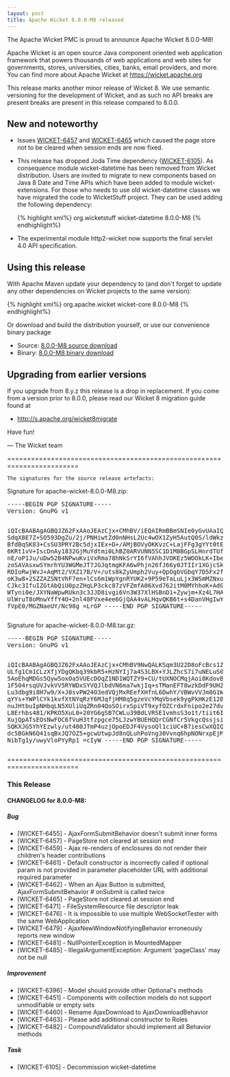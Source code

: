 ```yaml
---
layout: post
title: Apache Wicket 8.0.0-M8 released
---
```

The Apache Wicket PMC is proud to announce Apache Wicket 8.0.0-M8!

Apache Wicket is an open source Java component oriented web application
framework that powers thousands of web applications and web sites for
governments, stores, universities, cities, banks, email providers, and
more. You can find more about Apache Wicket at https://wicket.apache.org

This release marks another minor release of Wicket 8. We
use semantic versioning for the development of Wicket, and as such no
API breaks are present breaks are present in this release compared to
8.0.0.

New and noteworthy
------------------

 * Issues [WICKET-6457](https://issues.apache.org/jira/browse/WICKET-6457) and [WICKET-6465](https://issues.apache.org/jira/browse/WICKET-6465) which caused the page store not to be cleared when session ends are now fixed.
 * This release has dropped Joda Time dependency ([WICKET-6105](https://issues.apache.org/jira/browse/WICKET-6105)). As consequence module wicket-datetime has been removed from Wicket distribution. Users are invited to migrate to new components based on Java 8 Date and Time APIs which have been added to module wicket-extensions. For those who needs to use old wicket-datetime classes we have migrated the code to WicketStuff project. They can be used adding the following dependency:

   {% highlight xml%}
   <dependency>
       <groupId>org.wicketstuff</groupId>
       <artifactId>wicket-datetime</artifactId>
       <version>8.0.0-M8</version>
   </dependency>
   {% endhighlight%}

 * The experimental module http2-wicket now supports the final servlet 4.0 API specification.

Using this release
------------------

With Apache Maven update your dependency to (and don't forget to
update any other dependencies on Wicket projects to the same version):

{% highlight xml%}
<dependency>
    <groupId>org.apache.wicket</groupId>
    <artifactId>wicket-core</artifactId>
    <version>8.0.0-M8</version>
</dependency>
{% endhighlight%}

Or download and build the distribution yourself, or use our
convenience binary package

 * Source: [8.0.0-M8 source download](http://www.apache.org/dyn/closer.cgi/wicket/8.0.0-M8)
 * Binary: [8.0.0-M8 binary download](http://www.apache.org/dyn/closer.cgi/wicket/8.0.0-M8/binaries)

<!--more-->

Upgrading from earlier versions
-------------------------------

If you upgrade from 8.y.z this release is a drop in replacement. If
you come from a version prior to 8.0.0, please read our Wicket 8
migration guide found at

 * http://s.apache.org/wicket8migrate

Have fun!

— The Wicket team


========================================================================

    The signatures for the source release artefacts:

    
Signature for apache-wicket-8.0.0-M8.zip:

<div class='highlight'><pre>
-----BEGIN PGP SIGNATURE-----
Version: GnuPG v1

iQIcBAABAgAGBQJZ62FxAAoJEAzCjx+CMhBV/iEQAIRmBBmSNIe0yGvUAaIQgbKl
SdqX8E7Z+SO593DgZu/2j/PNHiwtZd0nNHsL2Uc4wOX1ZyH5AutQ0S/ldWkz3Ktj
BfdBqSK83+CsSU3PRY2Bc5djxIEx+D+/AMjBOVyOKKvzC+LajFFg3gYYt0tEQwfg
6KRt1vV+IscDnAy1832GjMuYdtmi0LhBZ0ARVUNN5SC1D1M8BGpSLHnrdTUflBIa
nE/oP1Ju/uDw52B4NPwuKviVxRma78hNkSrYI6fVAhhJVOKEz5WOOkLK+IbeL6F1
zoSAVAsxwSYmrhYU3WGMeJT7JGJqtmgKFA6wPhjn26fJ66y0JTIIr1XGjcSk9tg+
RDIoRwjWvJ+AqMt2/VXZ17B/V+/uts8kZyUmph2Vuy+QpOgbVGbqY7D5Fx2fnQ6r
oK3w8+2SZZAZSNtVhF7en+lCs6m1WpYgnRYUK2+9P59eTaLuLjx3WSmMZNxu45XR
CJkc3IfuIZGtAbQiU0pzZHqLP3ckc87zVFZmfA06Xvd762itM0MYhhoK+AdGoWpV
WTyni0e/JXYNaWpwRUkn3c3JJD8ivgi6Vn3W37XlHSBnD1+Zywjm+Xz4L7HAnqaz
UlWruT8oMnwYffY4O+2nl48FVxe4ee6GjQAA4vALHqvQKB6t+s4DanVHgIwY4gsw
fVpE0/MGZNaeUY/Nc98g
=LrGP
-----END PGP SIGNATURE-----
</pre></div>

    
Signature for apache-wicket-8.0.0-M8.tar.gz:

<div class='highlight'><pre>
-----BEGIN PGP SIGNATURE-----
Version: GnuPG v1

iQIcBAABAgAGBQJZ62FxAAoJEAzCjx+CMhBV9NwQALKSqm3U22D8oFcBcs1ZB4nz
ULfg1Cm1CLzXfjYDgQKbq39kbR5+HzNYIj7a4S3LBX+YJLZhcS7i7uNELuS01K2U
5AoEhqMDGs5Qyw5oxOa5VUEcDOqZ1ND1WQTZY9+CU/tUXNOCMqjAoi8KdovBGwLC
1F504rsqUVJvkVV5RYWDxSYVQJlbdVN6ma7wkjIq+sTManEFT8wzkDdF9UH27Rt8
Lu3dbg9i8H7w9/X+J0svPW24O3edVQjMxREefXHfnL6DwhY/VBWvVVJm8G1WOlM3
qYYs+YWPlCYk1kvfXtNYqRzY6MJqfjHM8q5gzeVcYMqVbsek9ygPkHKzE12B+NOa
nuJHtbuIpNHbqLN5XUliUqZRn04QoSOirxSpiVT9xyfOZCrdxFnipo2e27dvyqqi
L8Erhbs481/KPKO5XuL0+20YG6gSB7CWLu39BdLVRSE1vmhsS3o1t/tiit6IZmNj
XujQpATsEOsNwFOC6fVuH3tfzpgce75LJzwYBUEHQQrCGNfCr5VkgcQssjsiuJha
SQKXJG5YhYEzwly/ut480JTmP4uzjOpoEDJF4VysoQl1ciUC+B7iesCwXQIQcEbF
dc5BGkN6Q41sqBxJQ7OZ5+gcwUtwpJd8nQLuhPoVng30Vvnq6hpNONrxpEjMFkKX
NibTg1y/uwyVloPYyRp1
=cIyW
-----END PGP SIGNATURE-----
</pre></div>

    
========================================================================

### This Release

#### CHANGELOG for 8.0.0-M8:
    
##### Bug

 * [WICKET-6455] - AjaxFormSubmitBehavior doesn't submit inner forms
 * [WICKET-6457] - PageStore not cleared at session end
 * [WICKET-6459] - Ajax re-renders of enclosures do not render their children's header contributions
 * [WICKET-6461] - Default constructor is incorrectly called if optional param is not provided in parameter placeholder URL with additional required parameter
 * [WICKET-6462] - When an Ajax Button is submitted, AjaxFormSubmitBehavior # onSubmit is called twice
 * [WICKET-6465] - PageStore not cleared at session end
 * [WICKET-6471] - FileSystemResource file descriptor leak
 * [WICKET-6476] - It is impossible to use multiple WebSocketTester with the same WebApplication
 * [WICKET-6479] - AjaxNewWindowNotifyingBehavior erroneously reports new window
 * [WICKET-6481] - NullPointerException in MountedMapper
 * [WICKET-6485] - IllegalArgumentException: Argument 'pageClass' may not be null

##### Improvement

 * [WICKET-6396] - Model should provide other Optional's methods
 * [WICKET-6451] - Components with collection models do not support unmodifiable or empty sets
 * [WICKET-6460] - Rename AjaxDownload to AjaxDownloadBehavior
 * [WICKET-6463] - Please add additional constructor to Roles
 * [WICKET-6482] - CompoundValidator should implement all Behavior methods

##### Task

 * [WICKET-6105] - Decommission wicket-datetime

